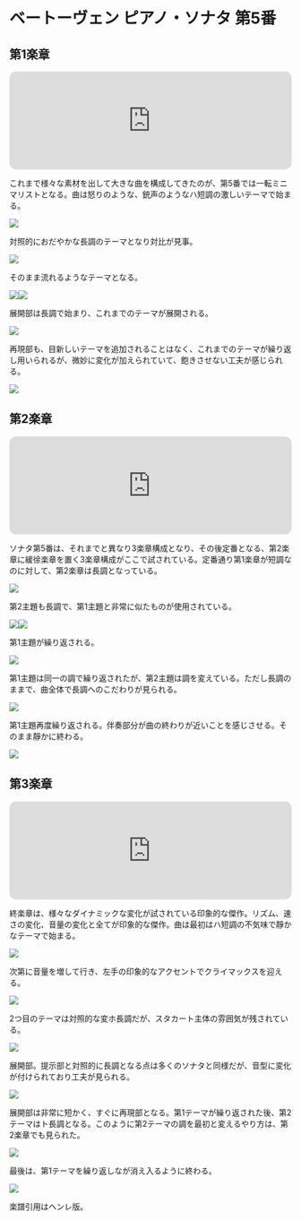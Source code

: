 # ベートーヴェン ピアノ・ソナタ 第5番

## 第1楽章

<iframe height="175" width="100%" title="Media player" src="https://embed.music.apple.com/us/album/piano-sonata-no-5-in-c-minor-op-10-no-1-i-allegro-molto-e-con-brio/1264936969?i=1264936984&amp;itscg=30200&amp;itsct=music_box_player&amp;ls=1&amp;app=music&amp;mttnsubad=1264936984&amp;theme=auto" id="embedPlayer" style="border:0;border-radius:12px;width:100%;height:175px;max-width:660px" sandbox="allow-forms allow-popups allow-same-origin allow-scripts allow-top-navigation-by-user-activation" allow="autoplay *; encrypted-media *; clipboard-write"></iframe>

これまで様々な素材を出して大きな曲を構成してきたのが、第5番では一転ミニマリストとなる。曲は怒りのような、銃声のようなハ短調の激しいテーマで始まる。

<img src="503.jpg">

対照的におだやかな長調のテーマとなり対比が見事。

<img src="506.jpg">

そのまま流れるようなテーマとなる。

<div style="display: flex;">
<img src="508.jpg">
<img src="504.jpg">
</div>

展開部は長調で始まり、これまでのテーマが展開される。

<img src="507.jpg">

再現部も、目新しいテーマを追加されることはなく、これまでのテーマが繰り返し用いられるが、微妙に変化が加えられていて、飽きさせない工夫が感じられる。

<img src="505.jpg">

## 第2楽章

<iframe height="175" width="100%" title="Media player" src="https://embed.music.apple.com/us/album/piano-sonata-no-5-in-c-minor-op-10-no-1-ii-adagio-molto/1264936969?i=1264936985&amp;itscg=30200&amp;itsct=music_box_player&amp;ls=1&amp;app=music&amp;mttnsubad=1264936985&amp;theme=auto" id="embedPlayer" style="border:0;border-radius:12px;width:100%;height:175px;max-width:660px" sandbox="allow-forms allow-popups allow-same-origin allow-scripts allow-top-navigation-by-user-activation" allow="autoplay *; encrypted-media *; clipboard-write"></iframe>

ソナタ第5番は、それまでと異なり3楽章構成となり、その後定番となる、第2楽章に緩徐楽章を置く3楽章構成がここで試されている。定番通り第1楽章が短調なのに対して、第2楽章は長調となっている。

<img src="509.jpg">

第2主題も長調で、第1主題と非常に似たものが使用されている。

<div style="display: flex;">
<img src="511.jpg">
<img src="510.jpg">
</div>

第1主題が繰り返される。

<img src="512.jpg">

第1主題は同一の調で繰り返されたが、第2主題は調を変えている。ただし長調のままで、曲全体で長調へのこだわりが見られる。

<img src="514.jpg">

第1主題再度繰り返される。伴奏部分が曲の終わりが近いことを感じさせる。そのまま靜かに終わる。

<img src="513.jpg">

## 第3楽章

<iframe height="175" width="100%" title="Media player" src="https://embed.music.apple.com/us/album/piano-sonata-no-5-in-c-minor-op-10-no-1-iii-finale-prestissimo/1264936969?i=1264936986&amp;itscg=30200&amp;itsct=music_box_player&amp;ls=1&amp;app=music&amp;mttnsubad=1264936986&amp;theme=auto" id="embedPlayer" style="border:0;border-radius:12px;width:100%;height:175px;max-width:660px" sandbox="allow-forms allow-popups allow-same-origin allow-scripts allow-top-navigation-by-user-activation" allow="autoplay *; encrypted-media *; clipboard-write"></iframe>

終楽章は、様々なダイナミックな変化が試されている印象的な傑作。リズム、速さの変化、音量の変化と全てが印象的な傑作。曲は最初はハ短調の不気味で靜かなテーマで始まる。

<img src="520.jpg">

次第に音量を増して行き、左手の印象的なアクセントでクライマックスを迎える。

<img src="518.jpg">

2つ目のテーマは対照的な変ホ長調だが、スタカート主体の雰囲気が残されている。

<img src="515.jpg">

展開部。提示部と対照的に長調となる点は多くのソナタと同様だが、音型に変化が付けられており工夫が見られる。

<img src="516.jpg">

展開部は非常に短かく、すぐに再現部となる。第1テーマが繰り返された後、第2テーマはト長調となる。このように第2テーマの調を最初と変えるやり方は、第2楽章でも見られた。

<img src="517.jpg">

最後は、第1テーマを繰り返しなが消え入るように終わる。

<img src="519.jpg">

楽譜引用はヘンレ版。
